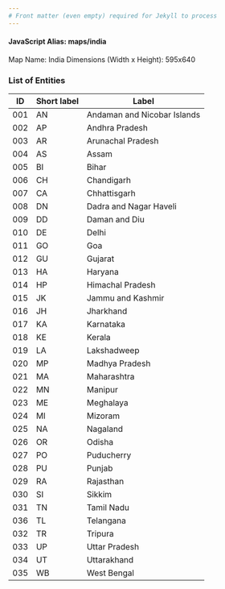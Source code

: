 ```yaml
---
# Front matter (even empty) required for Jekyll to process
---
```


#### JavaScript Alias: maps/india

Map Name: India
Dimensions (Width x Height): 595x640






### List of Entities

ID | Short label | Label
---|---|---|
001|AN|Andaman and Nicobar Islands
002|AP|Andhra Pradesh
003|AR|Arunachal Pradesh
004|AS|Assam
005|BI|Bihar
006|CH|Chandigarh
007|CA|Chhattisgarh
008|DN|Dadra and Nagar Haveli
009|DD|Daman and Diu
010|DE|Delhi
011|GO|Goa
012|GU|Gujarat
013|HA|Haryana
014|HP|Himachal Pradesh
015|JK|Jammu and Kashmir
016|JH|Jharkhand
017|KA|Karnataka
018|KE|Kerala
019|LA|Lakshadweep
020|MP|Madhya Pradesh
021|MA|Maharashtra
022|MN|Manipur
023|ME|Meghalaya
024|MI|Mizoram
025|NA|Nagaland
026|OR|Odisha
027|PO|Puducherry
028|PU|Punjab
029|RA|Rajasthan
030|SI|Sikkim
031|TN|Tamil Nadu
036|TL|Telangana
032|TR|Tripura
033|UP|Uttar Pradesh
034|UT|Uttarakhand
035|WB|West Bengal

